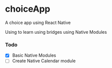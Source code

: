 # choiceApp
A choice app using React Native

Using to learn using bridges using Native Modules

### Todo
- [x] Basic Native Modules
- [ ] Create Native Calendar module
